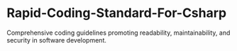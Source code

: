 # Rapid-Coding-Standard-For-Csharp
Comprehensive coding guidelines promoting readability, maintainability, and security in software development.
